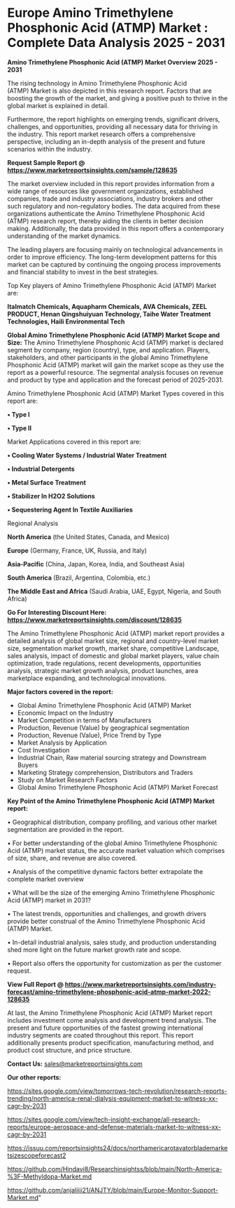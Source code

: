 # Europe Amino Trimethylene Phosphonic Acid (ATMP) Market : Complete Data Analysis 2025 - 2031

<Strong> Amino Trimethylene Phosphonic Acid (ATMP) Market Overview 2025 - 2031</strong>

The rising technology in Amino Trimethylene Phosphonic Acid (ATMP) Market is also depicted in this research report. Factors that are boosting the growth of the market, and giving a positive push to thrive in the global market is explained in detail.

Furthermore, the report highlights on emerging trends, significant drivers, challenges, and opportunities, providing all necessary data for thriving in the industry. This report market research offers a comprehensive perspective, including an in-depth analysis of the present and future scenarios within the industry.

<strong>Request Sample Report @ <a href=https://www.marketreportsinsights.com/sample/128635>https://www.marketreportsinsights.com/sample/128635</a></strong>

The market overview included in this report provides information from a wide range of resources like government organizations, established companies, trade and industry associations, industry brokers and other such regulatory and non-regulatory bodies. The data acquired from these organizations authenticate the Amino Trimethylene Phosphonic Acid (ATMP) research report, thereby aiding the clients in better decision making. Additionally, the data provided in this report offers a contemporary understanding of the market dynamics.

The leading players are focusing mainly on technological advancements in order to improve efficiency. The long-term development patterns for this market can be captured by continuing the ongoing process improvements and financial stability to invest in the best strategies.

Top Key players of Amino Trimethylene Phosphonic Acid (ATMP) Market are:

<strong>Italmatch Chemicals, Aquapharm Chemicals, AVA Chemicals, ZEEL PRODUCT, Henan Qingshuiyuan Technology, Taihe Water Treatment Technologies, Haili Environmental Tech</strong>

<strong><b>Global Amino Trimethylene Phosphonic Acid (ATMP) Market Scope and Size:</b></strong>
The Amino Trimethylene Phosphonic Acid (ATMP) market is declared segment by company, region (country), type, and application. Players, stakeholders, and other participants in the global Amino Trimethylene Phosphonic Acid (ATMP) market will gain the market scope as they use the report as a powerful resource. The segmental analysis focuses on revenue and product by type and application and the forecast period of 2025-2031.

Amino Trimethylene Phosphonic Acid (ATMP) Market Types covered in this report are:

<strong>• Type I

• Type II</strong>

Market Applications covered in this report are:

<strong>• Cooling Water Systems / Industrial Water Treatment

• Industrial Detergents

• Metal Surface Treatment

• Stabilizer In H2O2 Solutions

• Sequestering Agent In Textile Auxiliaries</strong> 

Regional Analysis

<strong>North America</strong> (the United States, Canada, and Mexico)

<strong>Europe</strong> (Germany, France, UK, Russia, and Italy)

<strong>Asia-Pacific</strong> (China, Japan, Korea, India, and Southeast Asia)

<strong>South America</strong> (Brazil, Argentina, Colombia, etc.)

<strong>The Middle East and Africa</strong> (Saudi Arabia, UAE, Egypt, Nigeria, and South Africa)

<strong>Go For Interesting Discount Here: <a href=https://www.marketreportsinsights.com/discount/128635>https://www.marketreportsinsights.com/discount/128635</a></strong>

The Amino Trimethylene Phosphonic Acid (ATMP) market report provides a detailed analysis of global market size, regional and country-level market size, segmentation market growth, market share, competitive Landscape, sales analysis, impact of domestic and global market players, value chain optimization, trade regulations, recent developments, opportunities analysis, strategic market growth analysis, product launches, area marketplace expanding, and technological innovations.

<strong><b>Major factors covered in the report:</b></strong>
<ul>
  <li>Global Amino Trimethylene Phosphonic Acid (ATMP) Market </li>
  <li>Economic Impact on the Industry</li>
  <li>Market Competition in terms of Manufacturers</li>
  <li>Production, Revenue (Value) by geographical segmentation</li>
  <li>Production, Revenue (Value), Price Trend by Type</li>
  <li>Market Analysis by Application</li>
  <li>Cost Investigation</li>
  <li>Industrial Chain, Raw material sourcing strategy and Downstream Buyers</li>
  <li>Marketing Strategy comprehension, Distributors and Traders</li>
  <li>Study on Market Research Factors</li>
  <li>Global Amino Trimethylene Phosphonic Acid (ATMP) Market Forecast</li>
</ul>

<strong><b>Key Point of the Amino Trimethylene Phosphonic Acid (ATMP) Market report:</b></strong>

• Geographical distribution, company profiling, and various other market segmentation are provided in the report.

• For better understanding of the global Amino Trimethylene Phosphonic Acid (ATMP) market status, the accurate market valuation which comprises of size, share, and revenue are also covered.

• Analysis of the competitive dynamic factors better extrapolate the complete market overview

• What will be the size of the emerging Amino Trimethylene Phosphonic Acid (ATMP) market in 2031?

• The latest trends, opportunities and challenges, and growth drivers provide better construal of the Amino Trimethylene Phosphonic Acid (ATMP) Market.

• In-detail industrial analysis, sales study, and production understanding shed more light on the future market growth rate and scope.

• Report also offers the opportunity for customization as per the customer request.

<strong><b>View Full Report @ <a href=https://www.marketreportsinsights.com/industry-forecast/amino-trimethylene-phosphonic-acid-atmp-market-2022-128635>https://www.marketreportsinsights.com/industry-forecast/amino-trimethylene-phosphonic-acid-atmp-market-2022-128635</a></b></strong>


At last, the Amino Trimethylene Phosphonic Acid (ATMP) Market report includes investment come analysis and development trend analysis. The present and future opportunities of the fastest growing international industry segments are coated throughout this report. This report additionally presents product specification, manufacturing method, and product cost structure, and price structure.

<strong>Contact Us:</strong>
sales@marketreportsinsights.com

<strong>Our other reports:</strong>

<a href=https://sites.google.com/view/tomorrows-tech-revolution/research-reports-trending/north-america-renal-dialysis-equipment-market-to-witness-xx-cagr-by-2031>https://sites.google.com/view/tomorrows-tech-revolution/research-reports-trending/north-america-renal-dialysis-equipment-market-to-witness-xx-cagr-by-2031</a>

<a href=https://sites.google.com/view/tech-insight-exchange/all-research-reports/europe-aerospace-and-defense-materials-market-to-witness-xx-cagr-by-2031>https://sites.google.com/view/tech-insight-exchange/all-research-reports/europe-aerospace-and-defense-materials-market-to-witness-xx-cagr-by-2031</a>

<a href=https://issuu.com/reportsinsights24/docs/northamericarotavatorblademarketsizescopeforecast2>https://issuu.com/reportsinsights24/docs/northamericarotavatorblademarketsizescopeforecast2</a>

<a href=https://github.com/Hindavi8/Researchinsightss/blob/main/North-America-%3F-Methyldopa-Market.md>https://github.com/Hindavi8/Researchinsightss/blob/main/North-America-%3F-Methyldopa-Market.md</a>

<a href=https://github.com/anjaliiii21/ANJTY/blob/main/Europe-Monitor-Support-Market.md>https://github.com/anjaliiii21/ANJTY/blob/main/Europe-Monitor-Support-Market.md</a>"
